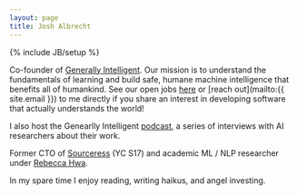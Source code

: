 ```yaml
---
layout: page
title: Josh Albrecht
---
```

{% include JB/setup %}

Co-founder of [Generally Intelligent](https://generallyintelligent.ai/). 
Our mission is to understand the fundamentals of learning and build safe, humane machine intelligence that benefits all of humankind.
See our open jobs [here](https://www.notion.so/Generally-Intelligent-Job-Board-62b9247c778447989ec8006951843ce8) or [reach out](mailto:{{ site.email }}) to me directly if you share an interest in developing software that actually understands the world!

I also host the Genearlly Intelligent [podcast](https://generallyintelligent.ai/), a series of interviews with AI researchers about their work.

Former CTO of [Sourceress](https://techcrunch.com/2017/11/07/sourceress-raises-3-5m-to-find-candidates-that-managers-want-without-realizing-it/) (YC S17) and academic ML / NLP researcher under [Rebecca Hwa](https://people.cs.pitt.edu/~hwa/).

In my spare time I enjoy reading, writing haikus, and angel investing.

